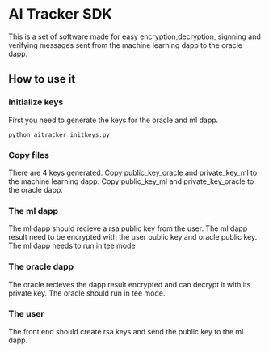 # AI Tracker SDK

This is a set of software made for easy encryption,decryption, signning and verifying messages sent from the machine learning dapp to the oracle dapp.

## How to use it

### Initialize keys
First you need to generate the keys for the oracle and ml dapp.
```
python aitracker_initkeys.py
```
### Copy files
There are 4 keys generated. Copy public_key_oracle and private_key_ml to the machine learning dapp. Copy public_key_ml and private_key_oracle to the oracle dapp.
### The ml dapp
The ml dapp should recieve a rsa public key from the user. The ml dapp result need to be encrypted with the user public key and oracle public key. The ml dapp needs to run in tee mode
### The oracle dapp
The oracle recieves the dapp result encrypted and can decrypt it with its private key. The oracle should run in tee mode.
### The user
The front end should create rsa keys and send the public key to the ml dapp.
